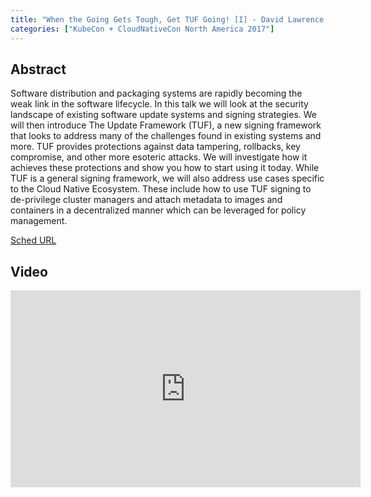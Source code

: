 ```yaml
---
title: "When the Going Gets Tough, Get TUF Going! [I] - David Lawrence & Ashwini Oruganti, Docker"
categories: ["KubeCon + CloudNativeCon North America 2017"]
---
```


## Abstract

Software distribution and packaging systems are rapidly becoming the weak link in the software lifecycle. In this talk we will look at the security landscape of existing software update systems and signing strategies. We will then introduce The Update Framework (TUF), a new signing framework that looks to address many of the challenges found in existing systems and more.  TUF provides protections against data tampering, rollbacks, key compromise, and other more esoteric attacks. We will investigate how it achieves these protections and show you how to start using it today.  While TUF is a general signing framework, we will also address use cases specific to the Cloud Native Ecosystem. These include how to use TUF signing to de-privilege cluster managers and attach metadata to images and containers in a decentralized manner which can be leveraged for policy management.

[Sched URL](https://kccncna17.sched.com/event/a7d739a1e5cb2b3f6e2be4f26076cb57)

## Video

<iframe width='560' height='315' src='https://www.youtube.com/embed/JfAil-15YJw' frameborder='0' allow='accelerometer; autoplay; encrypted-media; gyroscope; picture-in-picture' allowfullscreen></iframe>
